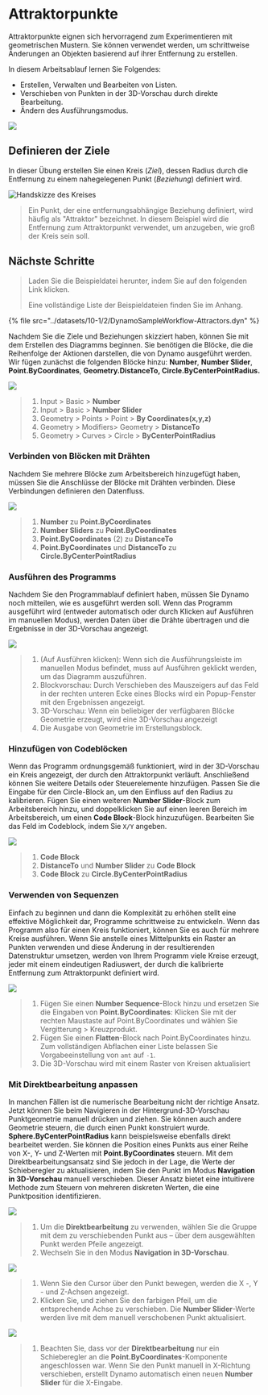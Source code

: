 # Attraktorpunkte

Attraktorpunkte eignen sich hervorragend zum Experimentieren mit geometrischen Mustern. Sie können verwendet werden, um schrittweise Änderungen an Objekten basierend auf ihrer Entfernung zu erstellen.

In diesem Arbeitsablauf lernen Sie Folgendes:

* Erstellen, Verwalten und Bearbeiten von Listen.
* Verschieben von Punkten in der 3D-Vorschau durch direkte Bearbeitung.
* Ändern des Ausführungsmodus.

![](../images/10-1/2/attractor1.gif)

## Definieren der Ziele

In dieser Übung erstellen Sie einen Kreis (_Ziel_), dessen Radius durch die Entfernung zu einem nahegelegenen Punkt (_Beziehung_) definiert wird.

![Handskizze des Kreises](../images/10-1/2/00-Hand-Sketch-of-Circle.png)

> Ein Punkt, der eine entfernungsabhängige Beziehung definiert, wird häufig als "Attraktor" bezeichnet. In diesem Beispiel wird die Entfernung zum Attraktorpunkt verwendet, um anzugeben, wie groß der Kreis sein soll.

## Nächste Schritte

> Laden Sie die Beispieldatei herunter, indem Sie auf den folgenden Link klicken.
>
> Eine vollständige Liste der Beispieldateien finden Sie im Anhang.

{% file src="../datasets/10-1/2/DynamoSampleWorkflow-Attractors.dyn" %}

Nachdem Sie die Ziele und Beziehungen skizziert haben, können Sie mit dem Erstellen des Diagramms beginnen. Sie benötigen die Blöcke, die die Reihenfolge der Aktionen darstellen, die von Dynamo ausgeführt werden. Wir fügen zunächst die folgenden Blöcke hinzu: **Number**, **Number Slider**, **Point.ByCoordinates**, **Geometry.DistanceTo, Circle.ByCenterPointRadius.**

![](../images/10-1/2/attractor(2).png)

> 1. Input > Basic > **Number**
> 2. Input > Basic > **Number Slider**
> 3. Geometry > Points > Point > **By Coordinates(x,y,z)**
> 4. Geometry > Modifiers> Geometry > **DistanceTo**
> 5. Geometry > Curves > Circle > **ByCenterPointRadius**

### Verbinden von Blöcken mit Drähten

Nachdem Sie mehrere Blöcke zum Arbeitsbereich hinzugefügt haben, müssen Sie die Anschlüsse der Blöcke mit Drähten verbinden. Diese Verbindungen definieren den Datenfluss.

![](../images/10-1/2/attractor(3).png)

> 1. **Number** zu **Point.ByCoordinates**
> 2. **Number Sliders** zu **Point.ByCoordinates**
> 3. **Point.ByCoordinates** (2) zu **DistanceTo**
> 4. **Point.ByCoordinates** und **DistanceTo** zu **Circle.ByCenterPointRadius**

### Ausführen des Programms

Nachdem Sie den Programmablauf definiert haben, müssen Sie Dynamo noch mitteilen, wie es ausgeführt werden soll. Wenn das Programm ausgeführt wird (entweder automatisch oder durch Klicken auf Ausführen im manuellen Modus), werden Daten über die Drähte übertragen und die Ergebnisse in der 3D-Vorschau angezeigt.

![](../images/10-1/2/attractor(4).png)

> 1. (Auf Ausführen klicken): Wenn sich die Ausführungsleiste im manuellen Modus befindet, muss auf Ausführen geklickt werden, um das Diagramm auszuführen.
> 2. Blockvorschau: Durch Verschieben des Mauszeigers auf das Feld in der rechten unteren Ecke eines Blocks wird ein Popup-Fenster mit den Ergebnissen angezeigt.
> 3. 3D-Vorschau: Wenn ein beliebiger der verfügbaren Blöcke Geometrie erzeugt, wird eine 3D-Vorschau angezeigt
> 4. Die Ausgabe von Geometrie im Erstellungsblock.

### Hinzufügen von **Codeblöcken**

Wenn das Programm ordnungsgemäß funktioniert, wird in der 3D-Vorschau ein Kreis angezeigt, der durch den Attraktorpunkt verläuft. Anschließend können Sie weitere Details oder Steuerelemente hinzufügen. Passen Sie die Eingabe für den Circle-Block an, um den Einfluss auf den Radius zu kalibrieren. Fügen Sie einen weiteren **Number Slider**-Block zum Arbeitsbereich hinzu, und doppelklicken Sie auf einen leeren Bereich im Arbeitsbereich, um einen **Code Block**-Block hinzuzufügen. Bearbeiten Sie das Feld im Codeblock, indem Sie `X/Y` angeben.

![](../images/10-1/2/attractor(5).png)

> 1. **Code Block**
> 2. **DistanceTo** und **Number Slider** zu **Code Block**
> 3. **Code Block** zu **Circle.ByCenterPointRadius**

### Verwenden von Sequenzen

Einfach zu beginnen und dann die Komplexität zu erhöhen stellt eine effektive Möglichkeit dar, Programme schrittweise zu entwickeln. Wenn das Programm also für einen Kreis funktioniert, können Sie es auch für mehrere Kreise ausführen. Wenn Sie anstelle eines Mittelpunkts ein Raster an Punkten verwenden und diese Änderung in der resultierenden Datenstruktur umsetzen, werden von Ihrem Programm viele Kreise erzeugt, jeder mit einem eindeutigen Radiuswert, der durch die kalibrierte Entfernung zum Attraktorpunkt definiert wird.

![](../images/10-1/2/attractor(6).png)

> 1. Fügen Sie einen **Number Sequence**-Block hinzu und ersetzen Sie die Eingaben von **Point.ByCoordinates**: Klicken Sie mit der rechten Maustaste auf Point.ByCoordinates und wählen Sie Vergitterung > Kreuzprodukt.
> 2. Fügen Sie einen **Flatten**-Block nach Point.ByCoordinates hinzu. Zum vollständigen Abflachen einer Liste belassen Sie Vorgabeeinstellung von `amt` auf `-1`.
> 3. Die 3D-Vorschau wird mit einem Raster von Kreisen aktualisiert

### Mit Direktbearbeitung anpassen

In manchen Fällen ist die numerische Bearbeitung nicht der richtige Ansatz. Jetzt können Sie beim Navigieren in der Hintergrund-3D-Vorschau Punktgeometrie manuell drücken und ziehen. Sie können auch andere Geometrie steuern, die durch einen Punkt konstruiert wurde. **Sphere.ByCenterPointRadius** kann beispielsweise ebenfalls direkt bearbeitet werden. Sie können die Position eines Punkts aus einer Reihe von X-, Y- und Z-Werten mit **Point.ByCoordinates** steuern. Mit dem Direktbearbeitungsansatz sind Sie jedoch in der Lage, die Werte der Schieberegler zu aktualisieren, indem Sie den Punkt im Modus **Navigation in 3D-Vorschau** manuell verschieben. Dieser Ansatz bietet eine intuitivere Methode zum Steuern von mehreren diskreten Werten, die eine Punktposition identifizieren.

![](../images/10-1/2/attractor(7).png)

> 1. Um die **Direktbearbeitung** zu verwenden, wählen Sie die Gruppe mit dem zu verschiebenden Punkt aus – über dem ausgewählten Punkt werden Pfeile angezeigt.
> 2. Wechseln Sie in den Modus **Navigation in 3D-Vorschau**.

![](../images/10-1/2/attractor\(8\).png)

> 1. Wenn Sie den Cursor über den Punkt bewegen, werden die X -, Y - und Z-Achsen angezeigt.
> 2. Klicken Sie, und ziehen Sie den farbigen Pfeil, um die entsprechende Achse zu verschieben. Die **Number Slider**-Werte werden live mit dem manuell verschobenen Punkt aktualisiert.

![](../images/10-1/2/attractor(1).png)

> 1. Beachten Sie, dass vor der **Direktbearbeitung** nur ein Schieberegler an die **Point.ByCoordinates**-Komponente angeschlossen war. Wenn Sie den Punkt manuell in X-Richtung verschieben, erstellt Dynamo automatisch einen neuen **Number Slider** für die X-Eingabe.

